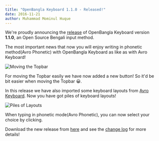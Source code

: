 ```yaml
---
title: "OpenBangla Keyboard 1.1.0 - Released!"
date: 2016-11-21
author: Muhammad Mominul Huque
---
```


We're proudly announcing the [release](https://github.com/OpenBangla/OpenBangla-Keyboard/releases/tag/1.1.0) of OpenBangla Keyboard version **1.1.0**, an Open Source Bengali input method.
<!--more-->

The most important news that now you will enjoy writing in phonetic method(Avro Phonetic) with OpenBangla Keyboard as like as with Avro Keyboard!

![Moving the Topbar](/images/blog/moving_topbar.png)

For moving the Topbar easily we have now added a new button! So it'd be bit easier when moving the Topbar 😀.

In this release we have also imported some keyboard layouts from [Avro Keyboard](https://www.omicronlab.com/avro-keyboard.html). Now you have got piles of keyboard layouts!

![Piles of Layouts](/images/blog/piles_of_layouts.png)

When typing in phonetic mode(Avro Phonetic), you can now select your choice by clicking.

Download the new release from [here](https://openbangla.github.io/download) and see the [change log](https://github.com/OpenBangla/OpenBangla-Keyboard/blob/1.1.0/CHANGELOG.md#110) for more details!

